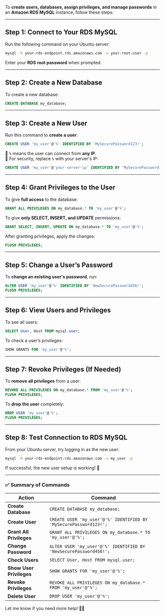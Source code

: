To **create users, databases, assign privileges, and manage passwords** in an **Amazon RDS MySQL** instance, follow these steps:  

---

## **Step 1: Connect to Your RDS MySQL**
Run the following command on your Ubuntu server:  
```bash
mysql -h your-rds-endpoint.rds.amazonaws.com -u your-root-user -p
```
Enter your **RDS root password** when prompted.

---

## **Step 2: Create a New Database**
To create a new database:  
```sql
CREATE DATABASE my_database;
```

---

## **Step 3: Create a New User**
Run this command to **create a user**:  
```sql
CREATE USER 'my_user'@'%' IDENTIFIED BY 'MySecurePassword123!';
```
🔹 `%` means the user can connect from **any IP**.  
🔹 For security, replace `%` with your server's IP:  
```sql
CREATE USER 'my_user'@'your-server-ip' IDENTIFIED BY 'MySecurePassword123!';
```

---

## **Step 4: Grant Privileges to the User**
To give **full access** to the database:  
```sql
GRANT ALL PRIVILEGES ON my_database.* TO 'my_user'@'%';
```
To give **only SELECT, INSERT, and UPDATE** permissions:  
```sql
GRANT SELECT, INSERT, UPDATE ON my_database.* TO 'my_user'@'%';
```
After granting privileges, apply the changes:  
```sql
FLUSH PRIVILEGES;
```

---

## **Step 5: Change a User’s Password**
To **change an existing user's password**, run:  
```sql
ALTER USER 'my_user'@'%' IDENTIFIED BY 'NewSecurePassword456!';
FLUSH PRIVILEGES;
```

---

## **Step 6: View Users and Privileges**
To see all users:  
```sql
SELECT User, Host FROM mysql.user;
```
To check a user’s privileges:  
```sql
SHOW GRANTS FOR 'my_user'@'%';
```

---

## **Step 7: Revoke Privileges (If Needed)**
To **remove all privileges** from a user:  
```sql
REVOKE ALL PRIVILEGES ON my_database.* FROM 'my_user'@'%';
FLUSH PRIVILEGES;
```
To **drop the user** completely:  
```sql
DROP USER 'my_user'@'%';
FLUSH PRIVILEGES;
```

---

## **Step 8: Test Connection to RDS MySQL**
From your Ubuntu server, try logging in as the new user:  
```bash
mysql -h your-rds-endpoint.rds.amazonaws.com -u my_user -p
```
If successful, the new user setup is working! 🚀  

---

### ✅ **Summary of Commands**
| Action | Command |
|---------|---------|
| **Create Database** | `CREATE DATABASE my_database;` |
| **Create User** | `CREATE USER 'my_user'@'%' IDENTIFIED BY 'MySecurePassword123!';` |
| **Grant All Privileges** | `GRANT ALL PRIVILEGES ON my_database.* TO 'my_user'@'%';` |
| **Change Password** | `ALTER USER 'my_user'@'%' IDENTIFIED BY 'NewSecurePassword456!';` |
| **Check Users** | `SELECT User, Host FROM mysql.user;` |
| **Show User Privileges** | `SHOW GRANTS FOR 'my_user'@'%';` |
| **Revoke Privileges** | `REVOKE ALL PRIVILEGES ON my_database.* FROM 'my_user'@'%';` |
| **Delete User** | `DROP USER 'my_user'@'%';` |

Let me know if you need more help! 🚀🔥
